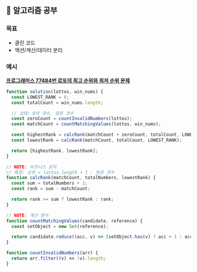 ## 📖 알고리즘 공부

### 목표

- 클린 코드
- 액션/계산/데이터 분리

### 예시

**[프로그래머스 77484번 로또의 최고 순위와 최저 순위 문제](https://school.programmers.co.kr/learn/courses/30/lessons/77484)**

```js
function solution(lottos, win_nums) {
  const LOWEST_RANK = 6;
  const totalCount = win_nums.length;

  // 상태: 0의 갯수, 맞춘 갯수
  const zeroCount = countInvalidNumbers(lottos);
  const matchCount = countMatchingValues(lottos, win_nums);

  const highestRank = calcRank(matchCount + zeroCount, totalCount, LOWEST_RANK);
  const lowestRank = calcRank(matchCount, totalCount, LOWEST_RANK);

  return [highestRank, lowestRank];
}

// NOTE: 비즈니스 로직
// 특징: 순위 = lottos.length + 1 - 맞춘 갯수
function calcRank(matchCount, totalNumbers, lowestRank) {
  const sum = totalNumbers + 1;
  const rank = sum - matchCount;

  return rank >= sum ? lowestRank : rank;
}

// NOTE: 계산 함수
function countMatchingValues(candidate, reference) {
  const setObject = new Set(reference);

  return candidate.reduce((acc, v) => (setObject.has(v) ? acc + 1 : acc), 0);
}

function countInvalidNumbers(arr) {
  return arr.filter((v) => !v).length;
}
```
